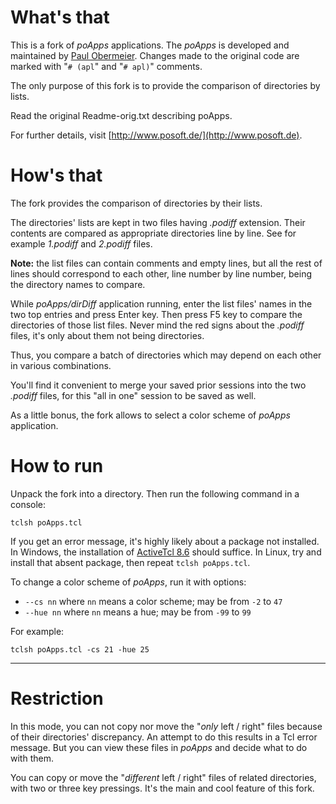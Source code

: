 # What's that

This is a fork of *poApps* applications. The *poApps* is developed and maintained by [Paul Obermeier](http://www.posoft.de/contact.html). Changes made to the original code are marked with "`# (apl`" and "`# apl)`" comments.

The only purpose of this fork is to provide the comparison of directories by lists.

Read the original Readme-orig.txt describing poApps.

For further details, visit [http://www.posoft.de/](http://www.posoft.de).

# How's that

The fork provides the comparison of directories by their lists.

The directories' lists are kept in two files having *.podiff* extension. Their contents are compared as appropriate directories line by line. See for example *1.podiff* and *2.podiff* files.

**Note:** the list files can contain comments and empty lines, but all the rest of lines should correspond to each other, line number by line number, being the directory names to compare.

While *poApps/dirDiff* application running, enter the list files' names in the two top entries and press Enter key. Then press F5 key to compare the directories of those list files. Never mind the red signs about the *.podiff* files, it's only about them not being directories.

Thus, you compare a batch of directories which may depend on each other in various combinations.

You'll find it convenient to merge your saved prior sessions into the two *.podiff* files, for this "all in one" session to be saved as well.

As a little bonus, the fork allows to select a color scheme of *poApps* application.

# How to run

Unpack the fork into a directory. Then run the following command in a console:

`
tclsh poApps.tcl
`

If you get an error message, it's highly likely about a package not installed. In Windows, the installation of [ActiveTcl 8.6](https://www.activestate.com/products/tcl/downloads/) should suffice. In Linux, try and install that absent package, then repeat `tclsh poApps.tcl`.


To change a color scheme of *poApps*, run it with options:

  * `--cs nn` where `nn` means a color scheme; may be from `-2` to `47`
  * `--hue nn` where `nn` means a hue; may be from `-99` to `99`

For example:

`
tclsh poApps.tcl -cs 21 -hue 25
`

-------------

# Restriction

In this mode, you can not copy nor move the "*only* left / right" files because of their directories' discrepancy. An attempt to do this results in a Tcl error message. But you can view these files in *poApps* and decide what to do with them.

You can copy or move the "*different* left / right" files of related directories, with two or three key pressings. It's the main and cool feature of this fork.
